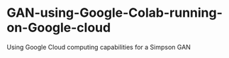 # GAN-using-Google-Colab-running-on-Google-cloud
Using Google Cloud computing capabilities for a Simpson GAN 
